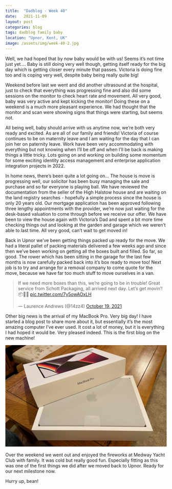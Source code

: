 ```yaml
---
title:  "Dadblog - Week 40"
date:   2021-11-09
layout: post
categories: blog
tags: dadblog family baby
location: "Upnor, Kent, UK"
image: /assets/img/week-40-2.jpg
---
```


Well, we had hoped that by now baby would be with us! Seems it’s not time just yet…. Baby is still doing very well though, getting itself ready for the big day which is getting closer every minute that passes. Victoria is doing fine too and is coping very well, despite baby being really quite big!

Weekend before last we went and did another ultrasound at the hospital, just to check that everything was progressing fine and also did some sessions on the monitor to check heart rate and movement. All very good, baby was very active and kept kicking the monitor! Doing these on a weekend is a much more pleasant experience. We had thought that the monitor and scan were showing signs that things were starting, but seems not.

All being well, baby should arrive with us anytime now, we’re both very ready and excited. As are all of our family and friends! Victoria of course continues to be on maternity leave and I am waiting for the day that I can join her on paternity leave. Work have been very accommodating with everything but not knowing when I’ll be off and when I’ll be back is making things a little tricky. Lots going on and working on building some momentum for some exciting identity access management and enterprise application integration projects in 2022.

In home news, there’s been quite a lot going on… The house is move is progressing well, our solicitor has been busy managing the sale and purchase and so far everyone is playing ball. We have reviewed the documentation from the seller of the High Halstow house and are waiting on the land registry searches - hopefully a simple process since the house is only 20 years old. Our mortgage application has been approved following three lengthy appointments with the provider, we’re now just waiting for the desk-based valuation to come through before we receive our offer. We have been to view the house again with Victoria’s Dad and spent a bit more time checking things out and looking at the garden and garage which we weren’t able to last time. All very good, can’t wait to get moved in!

Back in Upnor we’ve been getting things packed up ready for the move. We had a literal pallet of packing materials delivered a few weeks ago and since then we’ve been working on getting all the boxes built and filled. So far, so good. The rower which has been sitting in the garage for the last few months is now carefully packed back into it’s box ready to move too! Next job is to try and arrange for a removal company to come quote for the move, because we have far too much stuff to move ourselves in a van.

<blockquote class="twitter-tweet"><p lang="en" dir="ltr">If we need more boxes than this, we’re going to be in trouble! Great service from Schott Packaging, all arrived next day. Let’s get movin’! 📦🚚🏡 <a href="https://t.co/7y5owAOxLH">pic.twitter.com/7y5owAOxLH</a></p>&mdash; Laurence Andrews (@14zz4) <a href="https://twitter.com/14zz4/status/1450376717659426816?ref_src=twsrc%5Etfw">October 19, 2021</a></blockquote> <script async src="https://platform.twitter.com/widgets.js" charset="utf-8"></script>

Other big news is the arrival of my MacBook Pro. Very big day! I have started a blog post to share more about it, but essentially it’s the most amazing computer I’ve ever used. It cost a lot of money, but it is everything I had hoped it would be. Very pleased indeed. This is the first blog on the new machine!

![](/assets/img/week-40-1.jpg)

Over the weekend we went out and enjoyed the fireworks at Medway Yacht Club with family. It was cold but really good fun. Especially fitting as this was one of the first things we did after we moved back to Upnor. Ready for our next milestone now.

Hurry up, bean!
